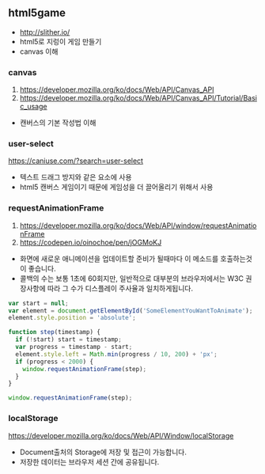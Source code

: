 ## html5game

- http://slither.io/
- html5로 지렁이 게임 만들기
- canvas 이해

### canvas
1. https://developer.mozilla.org/ko/docs/Web/API/Canvas_API
1. https://developer.mozilla.org/ko/docs/Web/API/Canvas_API/Tutorial/Basic_usage

- 캔버스의 기본 작성법 이해

### user-select
https://caniuse.com/?search=user-select

- 텍스트 드래그 방지와 같은 요소에 사용
- html5 캔버스 게임이기 때문에 게임성을 더 끌어올리기 위해서 사용


### requestAnimationFrame
1. https://developer.mozilla.org/ko/docs/Web/API/window/requestAnimationFrame
1. https://codepen.io/oinochoe/pen/jOGMoKJ

- 화면에 새로운 애니메이션을 업데이트할 준비가 될때마다 이 메소드를 호출하는것이 좋습니다.
- 콜백의 수는 보통 1초에 60회지만, 일반적으로 대부분의 브라우저에서는 W3C 권장사항에 따라 그 수가 디스플레이 주사율과 일치하게됩니다.

```js
var start = null;
var element = document.getElementById('SomeElementYouWantToAnimate');
element.style.position = 'absolute';

function step(timestamp) {
  if (!start) start = timestamp;
  var progress = timestamp - start;
  element.style.left = Math.min(progress / 10, 200) + 'px';
  if (progress < 2000) {
    window.requestAnimationFrame(step);
  }
}

window.requestAnimationFrame(step);
```

### localStorage
https://developer.mozilla.org/ko/docs/Web/API/Window/localStorage

- Document출처의 Storage에 저장 및 접근이 가능합니다.
- 저장한 데이터는 브라우저 세션 간에 공유됩니다.